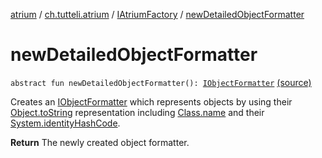 [atrium](../../index.md) / [ch.tutteli.atrium](../index.md) / [IAtriumFactory](index.md) / [newDetailedObjectFormatter](.)

# newDetailedObjectFormatter

`abstract fun newDetailedObjectFormatter(): `[`IObjectFormatter`](../../ch.tutteli.atrium.reporting/-i-object-formatter/index.md) [(source)](https://github.com/robstoll/atrium/tree/master/atrium-api/src/main/kotlin/ch/tutteli/atrium/IAtriumFactory.kt#L162)

Creates an [IObjectFormatter](../../ch.tutteli.atrium.reporting/-i-object-formatter/index.md) which represents objects by using their [Object.toString](http://docs.oracle.com/javase/6/docs/api/java/lang/Object.html#toString()) representation
including [Class.name](#) and their [System.identityHashCode](http://docs.oracle.com/javase/6/docs/api/java/lang/System.html#identityHashCode(java.lang.Object)).

**Return**
The newly created object formatter.


